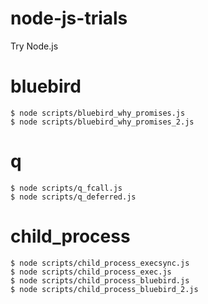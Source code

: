 # node-js-trials
Try Node.js

# bluebird
```
$ node scripts/bluebird_why_promises.js 
$ node scripts/bluebird_why_promises_2.js 
```


# q
```
$ node scripts/q_fcall.js
$ node scripts/q_deferred.js
```


# child_process
```
$ node scripts/child_process_execsync.js
$ node scripts/child_process_exec.js
$ node scripts/child_process_bluebird.js
$ node scripts/child_process_bluebird_2.js
```


